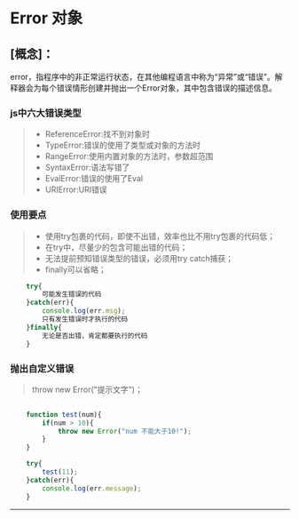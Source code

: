 # Error 对象
## [概念]：
error，指程序中的非正常运行状态，在其他编程语言中称为“异常”或“错误”。解释器会为每个错误情形创建并抛出一个Error对象，其中包含错误的描述信息。

###  js中六大错误类型
> - ReferenceError:找不到对象时
> - TypeError:错误的使用了类型或对象的方法时
> - RangeError:使用内置对象的方法时，参数超范围
> - SyntaxError:语法写错了
> - EvalError:错误的使用了Eval   
> - URIError:URI错误

### 使用要点
> - 使用try包裹的代码，即使不出错，效率也比不用try包裹的代码低；
> - 在try中，尽量少的包含可能出错的代码；
> - 无法提前预知错误类型的错误，必须用try catch捕获；
> - finally可以省略；

```javascript
    try{
        可能发生错误的代码
    }catch(err){
        console.log(err.msg);
        只有发生错误时才执行的代码
    }finally{
        无论是否出错，肯定都要执行的代码
    }
```

### 抛出自定义错误
> throw new Error("提示文字")；

```javascript
    
    function test(num){
        if(num > 10){
            throw new Error("num 不能大于10!");
        }
    }

    try{
        test(11);
    }catch(err){
        console.log(err.message);
    }

```
------